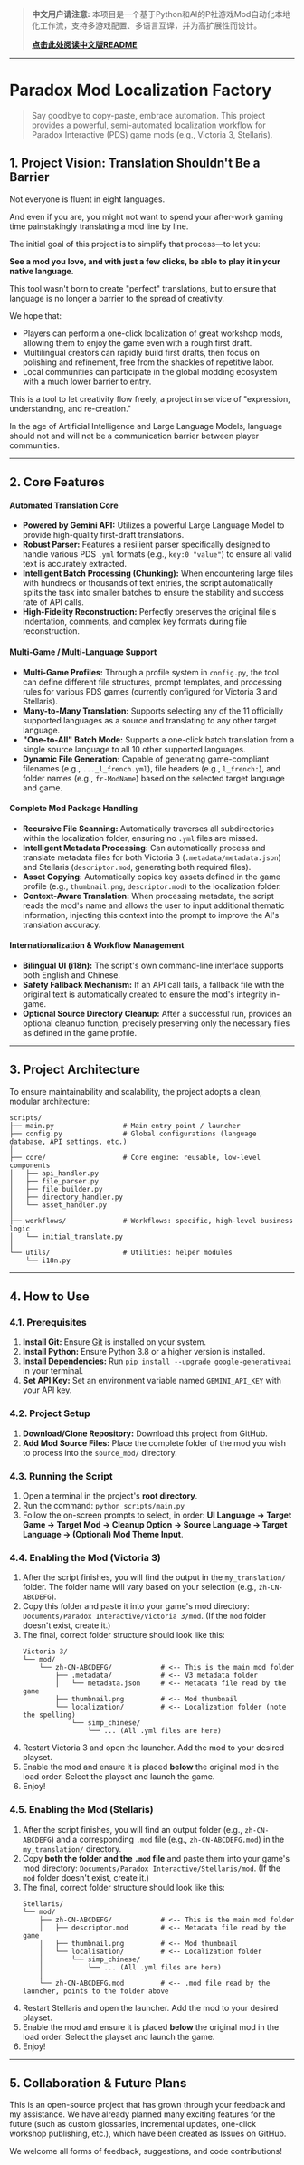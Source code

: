 > **中文用户请注意:** 本项目是一个基于Python和AI的P社游戏Mod自动化本地化工作流，支持多游戏配置、多语言互译，并为高扩展性而设计。
>
> **[点击此处阅读中文版README](README.md)**

***

# Paradox Mod Localization Factory

> Say goodbye to copy-paste, embrace automation. This project provides a powerful, semi-automated localization workflow for Paradox Interactive (PDS) game mods (e.g., Victoria 3, Stellaris).

## 1. Project Vision: Translation Shouldn't Be a Barrier

Not everyone is fluent in eight languages.

And even if you are, you might not want to spend your after-work gaming time painstakingly translating a mod line by line.

The initial goal of this project is to simplify that process—to let you:

**See a mod you love, and with just a few clicks, be able to play it in your native language.**

This tool wasn't born to create "perfect" translations, but to ensure that language is no longer a barrier to the spread of creativity.

We hope that:
* Players can perform a one-click localization of great workshop mods, allowing them to enjoy the game even with a rough first draft.
* Multilingual creators can rapidly build first drafts, then focus on polishing and refinement, free from the shackles of repetitive labor.
* Local communities can participate in the global modding ecosystem with a much lower barrier to entry.

This is a tool to let creativity flow freely, a project in service of "expression, understanding, and re-creation."

In the age of Artificial Intelligence and Large Language Models, language should not and will not be a communication barrier between player communities.

***

## 2. Core Features

#### **Automated Translation Core**
* **Powered by Gemini API:** Utilizes a powerful Large Language Model to provide high-quality first-draft translations.
* **Robust Parser:** Features a resilient parser specifically designed to handle various PDS `.yml` formats (e.g., `key:0 "value"`) to ensure all valid text is accurately extracted.
* **Intelligent Batch Processing (Chunking):** When encountering large files with hundreds or thousands of text entries, the script automatically splits the task into smaller batches to ensure the stability and success rate of API calls.
* **High-Fidelity Reconstruction:** Perfectly preserves the original file's indentation, comments, and complex key formats during file reconstruction.

#### **Multi-Game / Multi-Language Support**
* **Multi-Game Profiles:** Through a profile system in `config.py`, the tool can define different file structures, prompt templates, and processing rules for various PDS games (currently configured for Victoria 3 and Stellaris).
* **Many-to-Many Translation:** Supports selecting any of the 11 officially supported languages as a source and translating to any other target language.
* **"One-to-All" Batch Mode:** Supports a one-click batch translation from a single source language to all 10 other supported languages.
* **Dynamic File Generation:** Capable of generating game-compliant filenames (e.g., `..._l_french.yml`), file headers (e.g., `l_french:`), and folder names (e.g., `fr-ModName`) based on the selected target language and game.

#### **Complete Mod Package Handling**
* **Recursive File Scanning:** Automatically traverses all subdirectories within the localization folder, ensuring no `.yml` files are missed.
* **Intelligent Metadata Processing:** Can automatically process and translate metadata files for both Victoria 3 (`.metadata/metadata.json`) and Stellaris (`descriptor.mod`, generating both required files).
* **Asset Copying:** Automatically copies key assets defined in the game profile (e.g., `thumbnail.png`, `descriptor.mod`) to the localization folder.
* **Context-Aware Translation:** When processing metadata, the script reads the mod's name and allows the user to input additional thematic information, injecting this context into the prompt to improve the AI's translation accuracy.

#### **Internationalization & Workflow Management**
* **Bilingual UI (i18n):** The script's own command-line interface supports both English and Chinese.
* **Safety Fallback Mechanism:** If an API call fails, a fallback file with the original text is automatically created to ensure the mod's integrity in-game.
* **Optional Source Directory Cleanup:** After a successful run, provides an optional cleanup function, precisely preserving only the necessary files as defined in the game profile.

***

## 3. Project Architecture

To ensure maintainability and scalability, the project adopts a clean, modular architecture:

```
scripts/
├── main.py                 # Main entry point / launcher
├── config.py               # Global configurations (language database, API settings, etc.)
│
├── core/                   # Core engine: reusable, low-level components
│   ├── api_handler.py
│   ├── file_parser.py
│   ├── file_builder.py
│   ├── directory_handler.py
│   └── asset_handler.py
│
├── workflows/              # Workflows: specific, high-level business logic
│   └── initial_translate.py
│
└── utils/                  # Utilities: helper modules
    └── i18n.py
```

***

## 4. How to Use

### 4.1. Prerequisites
1.  **Install Git:** Ensure [Git](https://git-scm.com/downloads) is installed on your system.
2.  **Install Python:** Ensure Python 3.8 or a higher version is installed.
3.  **Install Dependencies:** Run `pip install --upgrade google-generativeai` in your terminal.
4.  **Set API Key:** Set an environment variable named `GEMINI_API_KEY` with your API key.

### 4.2. Project Setup
1.  **Download/Clone Repository:** Download this project from GitHub.
2.  **Add Mod Source Files:** Place the complete folder of the mod you wish to process into the `source_mod/` directory.

### 4.3. Running the Script
1.  Open a terminal in the project's **root directory**.
2.  Run the command: `python scripts/main.py`
3.  Follow the on-screen prompts to select, in order: **UI Language -> Target Game -> Target Mod -> Cleanup Option -> Source Language -> Target Language -> (Optional) Mod Theme Input**.

### 4.4. Enabling the Mod (Victoria 3)
1.  After the script finishes, you will find the output in the `my_translation/` folder. The folder name will vary based on your selection (e.g., `zh-CN-ABCDEFG`).
2.  Copy this folder and paste it into your game's mod directory: `Documents/Paradox Interactive/Victoria 3/mod`. (If the `mod` folder doesn't exist, create it.)
3.  The final, correct folder structure should look like this:
    ```
    Victoria 3/
    └── mod/
        └── zh-CN-ABCDEFG/            # <-- This is the main mod folder
            ├── .metadata/            # <-- V3 metadata folder
            │   └── metadata.json     # <-- Metadata file read by the game
            ├── thumbnail.png         # <-- Mod thumbnail
            └── localization/         # <-- Localization folder (note the spelling)
                └── simp_chinese/
                    └── ... (All .yml files are here)
    ```                
4.  Restart Victoria 3 and open the launcher. Add the mod to your desired playset.
5.  Enable the mod and ensure it is placed **below** the original mod in the load order. Select the playset and launch the game.
6.  Enjoy!

### 4.5. Enabling the Mod (Stellaris)
1.  After the script finishes, you will find an output folder (e.g., `zh-CN-ABCDEFG`) and a corresponding `.mod` file (e.g., `zh-CN-ABCDEFG.mod`) in the `my_translation/` directory.
2.  Copy **both the folder and the `.mod` file** and paste them into your game's mod directory: `Documents/Paradox Interactive/Stellaris/mod`. (If the `mod` folder doesn't exist, create it.)
3.  The final, correct folder structure should look like this:
    ```
    Stellaris/
    └── mod/
        ├── zh-CN-ABCDEFG/            # <-- This is the main mod folder
        │   ├── descriptor.mod        # <-- Metadata file read by the game
        │   ├── thumbnail.png         # <-- Mod thumbnail
        │   └── localisation/         # <-- Localization folder
        │       └── simp_chinese/
        │           └── ... (All .yml files are here)
        │
        └── zh-CN-ABCDEFG.mod         # <-- .mod file read by the launcher, points to the folder above
    ```
4.  Restart Stellaris and open the launcher. Add the mod to your desired playset.
5.  Enable the mod and ensure it is placed **below** the original mod in the load order. Select the playset and launch the game.
6.  Enjoy!

***

## 5. Collaboration & Future Plans
This is an open-source project that has grown through your feedback and my assistance. We have already planned many exciting features for the future (such as custom glossaries, incremental updates, one-click workshop publishing, etc.), which have been created as Issues on GitHub.

We welcome all forms of feedback, suggestions, and code contributions!